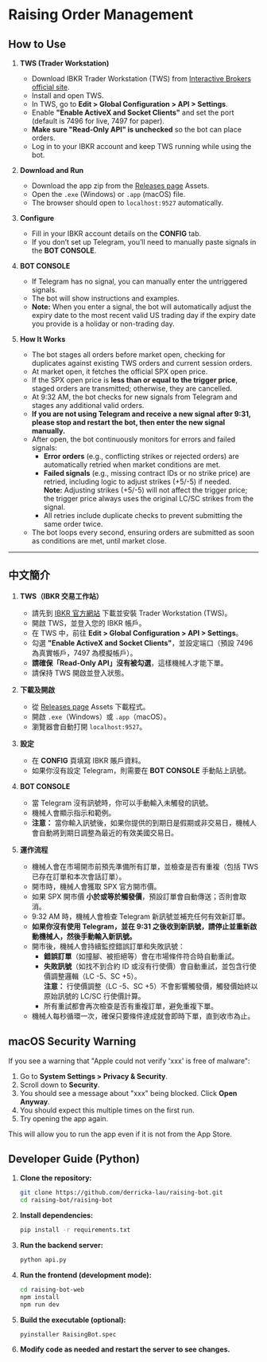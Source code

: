 # Raising Order Management

## How to Use

1. **TWS (Trader Workstation)**
   - Download IBKR Trader Workstation (TWS) from [Interactive Brokers official site](https://www.interactivebrokers.com/en/index.php?f=16040).
   - Install and open TWS.
   - In TWS, go to **Edit > Global Configuration > API > Settings**.
   - Enable **"Enable ActiveX and Socket Clients"** and set the port (default is 7496 for live, 7497 for paper).
   - **Make sure "Read-Only API" is unchecked** so the bot can place orders.
   - Log in to your IBKR account and keep TWS running while using the bot.

2. **Download and Run**
   - Download the app zip from the [Releases page](https://github.com/derricka-lau/raising-bot/releases) Assets.
   - Open the `.exe` (Windows) or `.app` (macOS) file.
   - The browser should open to `localhost:9527` automatically.

3. **Configure**
   - Fill in your IBKR account details on the **CONFIG** tab.
   - If you don’t set up Telegram, you’ll need to manually paste signals in the **BOT CONSOLE**.

4. **BOT CONSOLE**
   - If Telegram has no signal, you can manually enter the untriggered signals.
   - The bot will show instructions and examples.
   - **Note:** When you enter a signal, the bot will automatically adjust the expiry date to the most recent valid US trading day if the expiry date you provide is a holiday or non-trading day.

5. **How It Works**
   - The bot stages all orders before market open, checking for duplicates against existing TWS orders and current session orders.
   - At market open, it fetches the official SPX open price.
   - If the SPX open price is **less than or equal to the trigger price**, staged orders are transmitted; otherwise, they are cancelled.
   - At 9:32 AM, the bot checks for new signals from Telegram and stages any additional valid orders.
   - **If you are not using Telegram and receive a new signal after 9:31, please stop and restart the bot, then enter the new signal manually.**
   - After open, the bot continuously monitors for errors and failed signals:
     - **Error orders** (e.g., conflicting strikes or rejected orders) are automatically retried when market conditions are met.
     - **Failed signals** (e.g., missing contract IDs or no strike price) are retried, including logic to adjust strikes (+5/-5) if needed.  
       **Note:** Adjusting strikes (+5/-5) will not affect the trigger price; the trigger price always uses the original LC/SC strikes from the signal.
     - All retries include duplicate checks to prevent submitting the same order twice.
   - The bot loops every second, ensuring orders are submitted as soon as conditions are met, until market close.

---

## 中文簡介

1. **TWS（IBKR 交易工作站）**
   - 請先到 [IBKR 官方網站](https://www.interactivebrokers.com/en/index.php?f=16040) 下載並安裝 Trader Workstation (TWS)。
   - 開啟 TWS，並登入您的 IBKR 帳戶。
   - 在 TWS 中，前往 **Edit > Global Configuration > API > Settings**。
   - 勾選 **"Enable ActiveX and Socket Clients"**，並設定端口（預設 7496 為真實帳戶，7497 為模擬帳戶）。
   - **請確保「Read-Only API」沒有被勾選**，這樣機械人才能下單。
   - 請保持 TWS 開啟並登入狀態。

2. **下載及開啟**
   - 從 [Releases page](https://github.com/derricka-lau/raising-bot/releases) Assets 下載程式。
   - 開啟 `.exe`（Windows）或 `.app`（macOS）。
   - 瀏覽器會自動打開 `localhost:9527`。

3. **設定**
   - 在 **CONFIG** 頁填寫 IBKR 賬戶資料。
   - 如果你沒有設定 Telegram，則需要在 **BOT CONSOLE** 手動貼上訊號。

4. **BOT CONSOLE**
   - 當 Telegram 沒有訊號時，你可以手動輸入未觸發的訊號。
   - 機械人會顯示指示和範例。
   - **注意：** 當你輸入訊號後，如果你提供的到期日是假期或非交易日，機械人會自動將到期日調整為最近的有效美國交易日。

5. **運作流程**
   - 機械人會在市場開市前預先準備所有訂單，並檢查是否有重複（包括 TWS 已存在訂單和本次會話訂單）。
   - 開市時，機械人會獲取 SPX 官方開市價。
   - 如果 SPX 開市價 **小於或等於觸發價**，預設訂單會自動傳送；否則會取消。
   - 9:32 AM 時，機械人會檢查 Telegram 新訊號並補充任何有效新訂單。
   - **如果你沒有使用 Telegram，並在 9:31 之後收到新訊號，請停止並重新啟動機械人，然後手動輸入新訊號。**
   - 開市後，機械人會持續監控錯誤訂單和失敗訊號：
     - **錯誤訂單**（如撞腳、被拒絕等）會在市場條件符合時自動重試。
     - **失敗訊號**（如找不到合約 ID 或沒有行使價）會自動重試，並包含行使價調整邏輯（LC -5、SC +5）。  
       **注意：** 行使價調整（LC -5、SC +5）不會影響觸發價，觸發價始終以原始訊號的 LC/SC 行使價計算。
     - 所有重試都會再次檢查是否有重複訂單，避免重複下單。
   - 機械人每秒循環一次，確保只要條件達成就會即時下單，直到收市為止。

## macOS Security Warning

If you see a warning that "Apple could not verify 'xxx' is free of malware":

1. Go to **System Settings > Privacy & Security**.
2. Scroll down to **Security**.
3. You should see a message about "xxx" being blocked. Click **Open Anyway**.
4. You should expect this multiple times on the first run.
4. Try opening the app again.

This will allow you to run the app even if it is not from the App Store.


## Developer Guide (Python)

1. **Clone the repository:**
   ```bash
   git clone https://github.com/derricka-lau/raising-bot.git
   cd raising-bot/raising-bot
   ```

2. **Install dependencies:**
   ```bash
   pip install -r requirements.txt
   ```

3. **Run the backend server:**
   ```bash
   python api.py
   ```

4. **Run the frontend (development mode):**
   ```bash
   cd raising-bot-web
   npm install
   npm run dev
   ```

5. **Build the executable (optional):**
   ```bash
   pyinstaller RaisingBot.spec
   ```

6. **Modify code as needed and restart the server to see changes.**